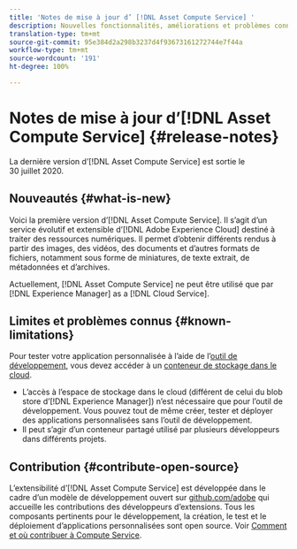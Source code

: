 ```yaml
---
title: 'Notes de mise à jour d’ [!DNL Asset Compute Service] '
description: Nouvelles fonctionnalités, améliorations et problèmes connus dans  [!DNL Asset Compute Service].
translation-type: tm+mt
source-git-commit: 95e384d2a298b3237d4f93673161272744e7f44a
workflow-type: tm+mt
source-wordcount: '191'
ht-degree: 100%

---
```



# Notes de mise à jour d’[!DNL Asset Compute Service] {#release-notes}

La dernière version d’[!DNL Asset Compute Service] est sortie le 30 juillet 2020.

<!--

To test your custom applications with the [developer tool](https://github.com/adobe/asset-compute-devtool), you need access to a [cloud storage container](https://github.com/adobe/asset-compute-devtool#prerequisites). Currently, Adobe supports Azure Blob Storage and AWS S3.

>[!NOTE]
>
>Cloud storage access is only required for using the developer tool. You can still create, test and deploy custom applications with out using the developer tool.
-->

## Nouveautés {#what-is-new}

Voici la première version d’[!DNL Asset Compute Service]. Il s’agit d’un service évolutif et extensible d’[!DNL Adobe Experience Cloud] destiné à traiter des ressources numériques. Il permet d’obtenir différents rendus à partir des images, des vidéos, des documents et d’autres formats de fichiers, notamment sous forme de miniatures, de texte extrait, de métadonnées et d’archives.

Actuellement, [!DNL Asset Compute Service] ne peut être utilisé que par [!DNL Experience Manager] as a [!DNL Cloud Service].

## Limites et problèmes connus {#known-limitations}

Pour tester votre application personnalisée à l’aide de l’[outil de développement](https://github.com/adobe/asset-compute-devtool), vous devez accéder à un [conteneur de stockage dans le cloud](https://github.com/adobe/asset-compute-devtool#prerequisites).

* L’accès à l’espace de stockage dans le cloud (différent de celui du blob store d’[!DNL Experience Manager]) n’est nécessaire que pour l’outil de développement. Vous pouvez tout de même créer, tester et déployer des applications personnalisées sans l’outil de développement.
* Il peut s’agir d’un conteneur partagé utilisé par plusieurs développeurs dans différents projets.

## Contribution {#contribute-open-source}

L’extensibilité d’[!DNL Asset Compute Service] est développée dans le cadre d’un modèle de développement ouvert sur [github.com/adobe](https://github.com/adobe) qui accueille les contributions des développeurs d’extensions. Tous les composants pertinents pour le développement, la création, le test et le déploiement d’applications personnalisées sont open source. Voir [Comment et où contribuer à Compute Service](contribute-to-compute-service.md).

<!-- **TBD:**
* Are we versioning the releases?
* Is there any compatibility information to be added? With Project Firefly versions, or AEMaaCS releases, or other offerings/integrations such as InDesign Server?
-->
